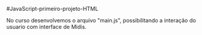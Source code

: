 #JavaScript-primeiro-projeto-HTML

No curso desenvolvemos o arquivo "main.js", possibilitando a interação do usuario com interface de Midis.

